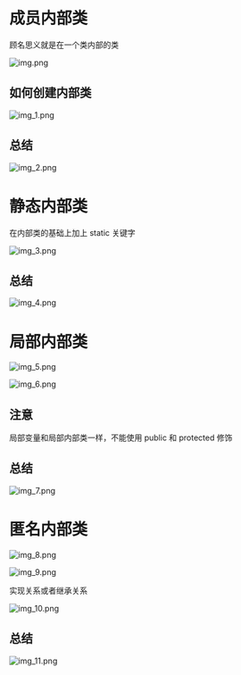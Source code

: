 # 成员内部类

顾名思义就是在一个类内部的类

![img.png](pic/img.png)

## 如何创建内部类

![img_1.png](pic/img_1.png)

## 总结

![img_2.png](pic/img_2.png)

# 静态内部类

在内部类的基础上加上 static 关键字

![img_3.png](pic/img_3.png)

## 总结

![img_4.png](pic/img_4.png)

# 局部内部类

![img_5.png](pic/img_5.png)

![img_6.png](pic/img_6.png)

## 注意

局部变量和局部内部类一样，不能使用 public 和 protected 修饰

## 总结

![img_7.png](pic/img_7.png)

# 匿名内部类

![img_8.png](pic/img_8.png)

![img_9.png](pic/img_9.png)

实现关系或者继承关系

![img_10.png](pic/img_10.png)

## 总结

![img_11.png](pic/img_11.png)

